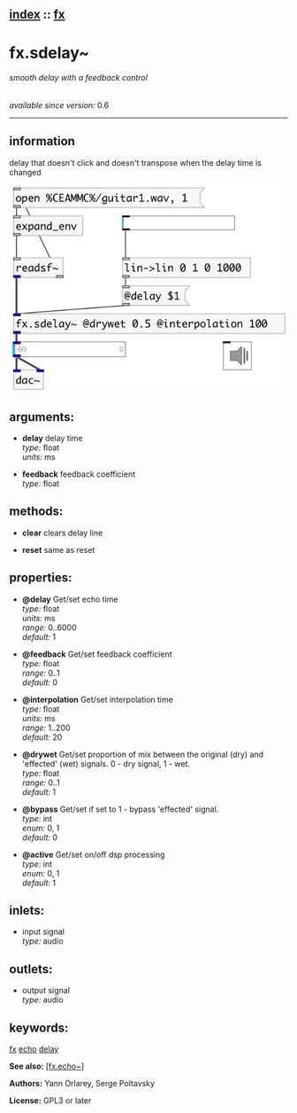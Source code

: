 [index](index.html) :: [fx](category_fx.html)
---

# fx.sdelay~

###### smooth delay with a feedback control

*available since version:* 0.6

---


## information
delay that doesn&#39;t click and doesn&#39;t transpose when the delay time is changed


[![example](../examples/img/fx.sdelay~.jpg)](../examples/pd/fx.sdelay~.pd)



## arguments:

* **delay**
delay time<br>
_type:_ float<br>
_units:_ ms<br>

* **feedback**
feedback coefficient<br>
_type:_ float<br>



## methods:

* **clear**
clears delay line<br>

* **reset**
same as reset<br>




## properties:

* **@delay** 
Get/set echo time<br>
_type:_ float<br>
_units:_ ms<br>
_range:_ 0..6000<br>
_default:_ 1<br>

* **@feedback** 
Get/set feedback coefficient<br>
_type:_ float<br>
_range:_ 0..1<br>
_default:_ 0<br>

* **@interpolation** 
Get/set interpolation time<br>
_type:_ float<br>
_units:_ ms<br>
_range:_ 1..200<br>
_default:_ 20<br>

* **@drywet** 
Get/set proportion of mix between the original (dry) and &#39;effected&#39; (wet) signals. 0 -
dry signal, 1 - wet.<br>
_type:_ float<br>
_range:_ 0..1<br>
_default:_ 1<br>

* **@bypass** 
Get/set if set to 1 - bypass &#39;effected&#39; signal.<br>
_type:_ int<br>
_enum:_ 0, 1<br>
_default:_ 0<br>

* **@active** 
Get/set on/off dsp processing<br>
_type:_ int<br>
_enum:_ 0, 1<br>
_default:_ 1<br>



## inlets:

* input signal<br>
_type:_ audio



## outlets:

* output signal<br>
_type:_ audio



## keywords:

[fx](keywords/fx.html)
[echo](keywords/echo.html)
[delay](keywords/delay.html)



**See also:**
[\[fx.echo~\]](fx.echo~.html)




**Authors:** Yann Orlarey, Serge Poltavsky




**License:** GPL3 or later





